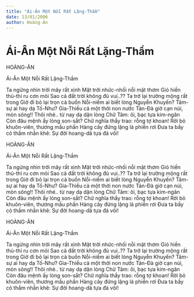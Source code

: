```yaml
---
title: "Ái-Ân Một Nỗi Rất Lặng-Thầm"
date: 13/01/2006
author: Hoàng-Ân
---
```


# Ái-Ân Một Nỗi Rất Lặng-Thầm

HOÀNG-ÂN

Ái-Ân Một Nỗi Rất Lặng-Thầm

Ta ngửng nhìn trời mây rất xinh
Mặt trời nhức-nhối nỗi mật thơm
Gió hiền thủ-thỉ ru cơn mỏi
Sao cả đất trời không đủ vui..??
Ta trở lại trường mộng rất trong
Giờ đi bỏ lại trọn cả buồn
Nỗi-niềm ai biết lòng Nguyễn Khuyến?
Tâm-sự ai hay dạ Tố-Như?
Gia-Thiều cả một thời non nước
Tản-Đà giờ cạn núi, mòn sông!!
Thôi nhé.. từ nay dạ dặn lòng
Chữ Tâm: ôi, bạc tựa kim-ngân
Còn đâu mệnh ấy lòng son-sắt?
Chữ nghĩa thầy trao: rỗng tợ khoan!
Rời bỏ khuôn-viên, thương mầu phấn
Hàng cây đứng lặng lá phiền rơi
Đưa ta bầy cỏ thầm nhắn khẽ:
Sự đời hoang-dã tựa đá vôi!

HOÀNG-ÂN

Ái-Ân Một Nỗi Rất Lặng-Thầm

Ta ngửng nhìn trời mây rất xinh
Mặt trời nhức-nhối nỗi mật thơm
Gió hiền thủ-thỉ ru cơn mỏi
Sao cả đất trời không đủ vui..??
Ta trở lại trường mộng rất trong
Giờ đi bỏ lại trọn cả buồn
Nỗi-niềm ai biết lòng Nguyễn Khuyến?
Tâm-sự ai hay dạ Tố-Như?
Gia-Thiều cả một thời non nước
Tản-Đà giờ cạn núi, mòn sông!!
Thôi nhé.. từ nay dạ dặn lòng
Chữ Tâm: ôi, bạc tựa kim-ngân
Còn đâu mệnh ấy lòng son-sắt?
Chữ nghĩa thầy trao: rỗng tợ khoan!
Rời bỏ khuôn-viên, thương mầu phấn
Hàng cây đứng lặng lá phiền rơi
Đưa ta bầy cỏ thầm nhắn khẽ:
Sự đời hoang-dã tựa đá vôi!

HOÀNG-ÂN

Ái-Ân Một Nỗi Rất Lặng-Thầm

Ta ngửng nhìn trời mây rất xinh
Mặt trời nhức-nhối nỗi mật thơm
Gió hiền thủ-thỉ ru cơn mỏi
Sao cả đất trời không đủ vui..??
Ta trở lại trường mộng rất trong
Giờ đi bỏ lại trọn cả buồn
Nỗi-niềm ai biết lòng Nguyễn Khuyến?
Tâm-sự ai hay dạ Tố-Như?
Gia-Thiều cả một thời non nước
Tản-Đà giờ cạn núi, mòn sông!!
Thôi nhé.. từ nay dạ dặn lòng
Chữ Tâm: ôi, bạc tựa kim-ngân
Còn đâu mệnh ấy lòng son-sắt?
Chữ nghĩa thầy trao: rỗng tợ khoan!
Rời bỏ khuôn-viên, thương mầu phấn
Hàng cây đứng lặng lá phiền rơi
Đưa ta bầy cỏ thầm nhắn khẽ:
Sự đời hoang-dã tựa đá vôi!
